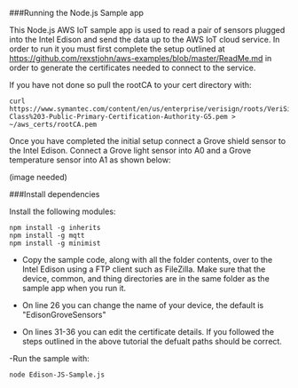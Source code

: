 
###Running the Node.js Sample app 

This Node.js AWS IoT sample app is used to read a pair of sensors plugged into the Intel Edison and send the data up to the AWS IoT cloud service. In order to run it you must first complete the setup outlined at https://github.com/rexstjohn/aws-examples/blob/master/ReadMe.md in order to generate the certificates needed to connect to the service. 

If you have not done so pull the rootCA to your cert directory with: 

```
curl https://www.symantec.com/content/en/us/enterprise/verisign/roots/VeriSign-Class%203-Public-Primary-Certification-Authority-G5.pem > ~/aws_certs/rootCA.pem 
```

Once you have completed the initial setup connect a Grove shield sensor to the Intel Edison. Connect a Grove light sensor into A0 and a Grove temperature sensor into A1 as shown below:

(image needed) 

###Install dependencies 

Install the following modules:

```
npm install -g inherits
npm install -g mqtt
npm install -g minimist
```



- Copy the sample code, along with all the folder contents, over to the Intel Edison using a FTP client such as FileZilla. Make sure that the device, common, and thing directories are in the same folder as the sample app when you run it.  

- On line 26 you can change the name of your device, the default is "EdisonGroveSensors" 

- On lines 31-36 you can edit the certificate details. If you followed the steps outlined in the above tutorial the defualt paths should be correct. 

-Run the sample with:

```
node Edison-JS-Sample.js
```

